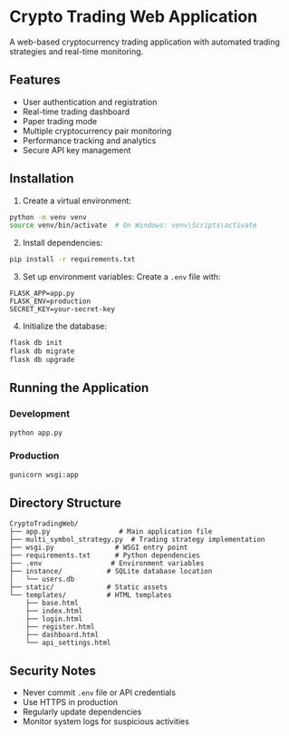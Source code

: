 # Crypto Trading Web Application

A web-based cryptocurrency trading application with automated trading strategies and real-time monitoring.

## Features

- User authentication and registration
- Real-time trading dashboard
- Paper trading mode
- Multiple cryptocurrency pair monitoring
- Performance tracking and analytics
- Secure API key management

## Installation

1. Create a virtual environment:
```bash
python -m venv venv
source venv/bin/activate  # On Windows: venv\Scripts\activate
```

2. Install dependencies:
```bash
pip install -r requirements.txt
```

3. Set up environment variables:
Create a `.env` file with:
```
FLASK_APP=app.py
FLASK_ENV=production
SECRET_KEY=your-secret-key
```

4. Initialize the database:
```bash
flask db init
flask db migrate
flask db upgrade
```

## Running the Application

### Development
```bash
python app.py
```

### Production
```bash
gunicorn wsgi:app
```

## Directory Structure
```
CryptoTradingWeb/
├── app.py                 # Main application file
├── multi_symbol_strategy.py  # Trading strategy implementation
├── wsgi.py               # WSGI entry point
├── requirements.txt      # Python dependencies
├── .env                 # Environment variables
├── instance/           # SQLite database location
│   └── users.db
├── static/             # Static assets
└── templates/          # HTML templates
    ├── base.html
    ├── index.html
    ├── login.html
    ├── register.html
    ├── dashboard.html
    └── api_settings.html
```

## Security Notes

- Never commit `.env` file or API credentials
- Use HTTPS in production
- Regularly update dependencies
- Monitor system logs for suspicious activities
